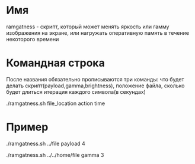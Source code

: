# Имя

ramgatness - скрипт, который может менять яркость или гамму изображения на экране, или нагружать оперативную память в течение некоторого времени

# Командная строка

После названия обязательно прописываются три команды: что будет делать скрипт(payload,gamma,brightness), положение файла, сколько будет длиться итерация каждого символа(в секундах)

./ramgatness.sh file_location action time 

# Пример

./ramgatness.sh ../file payload 4 

./ramgatness.sh ../../home/file gamma 3 
